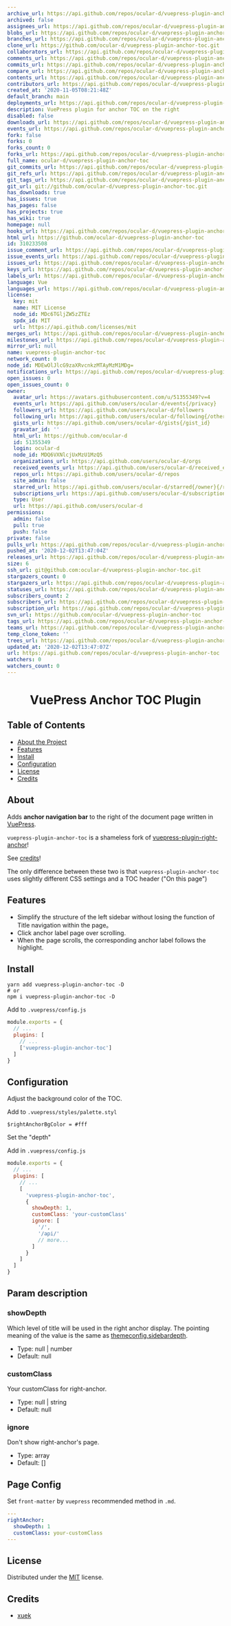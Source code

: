 ```yaml
---
archive_url: https://api.github.com/repos/ocular-d/vuepress-plugin-anchor-toc/{archive_format}{/ref}
archived: false
assignees_url: https://api.github.com/repos/ocular-d/vuepress-plugin-anchor-toc/assignees{/user}
blobs_url: https://api.github.com/repos/ocular-d/vuepress-plugin-anchor-toc/git/blobs{/sha}
branches_url: https://api.github.com/repos/ocular-d/vuepress-plugin-anchor-toc/branches{/branch}
clone_url: https://github.com/ocular-d/vuepress-plugin-anchor-toc.git
collaborators_url: https://api.github.com/repos/ocular-d/vuepress-plugin-anchor-toc/collaborators{/collaborator}
comments_url: https://api.github.com/repos/ocular-d/vuepress-plugin-anchor-toc/comments{/number}
commits_url: https://api.github.com/repos/ocular-d/vuepress-plugin-anchor-toc/commits{/sha}
compare_url: https://api.github.com/repos/ocular-d/vuepress-plugin-anchor-toc/compare/{base}...{head}
contents_url: https://api.github.com/repos/ocular-d/vuepress-plugin-anchor-toc/contents/{+path}
contributors_url: https://api.github.com/repos/ocular-d/vuepress-plugin-anchor-toc/contributors
created_at: '2020-11-05T08:21:48Z'
default_branch: main
deployments_url: https://api.github.com/repos/ocular-d/vuepress-plugin-anchor-toc/deployments
description: VuePress plugin for anchor TOC on the right
disabled: false
downloads_url: https://api.github.com/repos/ocular-d/vuepress-plugin-anchor-toc/downloads
events_url: https://api.github.com/repos/ocular-d/vuepress-plugin-anchor-toc/events
fork: false
forks: 0
forks_count: 0
forks_url: https://api.github.com/repos/ocular-d/vuepress-plugin-anchor-toc/forks
full_name: ocular-d/vuepress-plugin-anchor-toc
git_commits_url: https://api.github.com/repos/ocular-d/vuepress-plugin-anchor-toc/git/commits{/sha}
git_refs_url: https://api.github.com/repos/ocular-d/vuepress-plugin-anchor-toc/git/refs{/sha}
git_tags_url: https://api.github.com/repos/ocular-d/vuepress-plugin-anchor-toc/git/tags{/sha}
git_url: git://github.com/ocular-d/vuepress-plugin-anchor-toc.git
has_downloads: true
has_issues: true
has_pages: false
has_projects: true
has_wiki: true
homepage: null
hooks_url: https://api.github.com/repos/ocular-d/vuepress-plugin-anchor-toc/hooks
html_url: https://github.com/ocular-d/vuepress-plugin-anchor-toc
id: 310233508
issue_comment_url: https://api.github.com/repos/ocular-d/vuepress-plugin-anchor-toc/issues/comments{/number}
issue_events_url: https://api.github.com/repos/ocular-d/vuepress-plugin-anchor-toc/issues/events{/number}
issues_url: https://api.github.com/repos/ocular-d/vuepress-plugin-anchor-toc/issues{/number}
keys_url: https://api.github.com/repos/ocular-d/vuepress-plugin-anchor-toc/keys{/key_id}
labels_url: https://api.github.com/repos/ocular-d/vuepress-plugin-anchor-toc/labels{/name}
language: Vue
languages_url: https://api.github.com/repos/ocular-d/vuepress-plugin-anchor-toc/languages
license:
  key: mit
  name: MIT License
  node_id: MDc6TGljZW5zZTEz
  spdx_id: MIT
  url: https://api.github.com/licenses/mit
merges_url: https://api.github.com/repos/ocular-d/vuepress-plugin-anchor-toc/merges
milestones_url: https://api.github.com/repos/ocular-d/vuepress-plugin-anchor-toc/milestones{/number}
mirror_url: null
name: vuepress-plugin-anchor-toc
network_count: 0
node_id: MDEwOlJlcG9zaXRvcnkzMTAyMzM1MDg=
notifications_url: https://api.github.com/repos/ocular-d/vuepress-plugin-anchor-toc/notifications{?since,all,participating}
open_issues: 0
open_issues_count: 0
owner:
  avatar_url: https://avatars.githubusercontent.com/u/51355349?v=4
  events_url: https://api.github.com/users/ocular-d/events{/privacy}
  followers_url: https://api.github.com/users/ocular-d/followers
  following_url: https://api.github.com/users/ocular-d/following{/other_user}
  gists_url: https://api.github.com/users/ocular-d/gists{/gist_id}
  gravatar_id: ''
  html_url: https://github.com/ocular-d
  id: 51355349
  login: ocular-d
  node_id: MDQ6VXNlcjUxMzU1MzQ5
  organizations_url: https://api.github.com/users/ocular-d/orgs
  received_events_url: https://api.github.com/users/ocular-d/received_events
  repos_url: https://api.github.com/users/ocular-d/repos
  site_admin: false
  starred_url: https://api.github.com/users/ocular-d/starred{/owner}{/repo}
  subscriptions_url: https://api.github.com/users/ocular-d/subscriptions
  type: User
  url: https://api.github.com/users/ocular-d
permissions:
  admin: false
  pull: true
  push: false
private: false
pulls_url: https://api.github.com/repos/ocular-d/vuepress-plugin-anchor-toc/pulls{/number}
pushed_at: '2020-12-02T13:47:04Z'
releases_url: https://api.github.com/repos/ocular-d/vuepress-plugin-anchor-toc/releases{/id}
size: 6
ssh_url: git@github.com:ocular-d/vuepress-plugin-anchor-toc.git
stargazers_count: 0
stargazers_url: https://api.github.com/repos/ocular-d/vuepress-plugin-anchor-toc/stargazers
statuses_url: https://api.github.com/repos/ocular-d/vuepress-plugin-anchor-toc/statuses/{sha}
subscribers_count: 2
subscribers_url: https://api.github.com/repos/ocular-d/vuepress-plugin-anchor-toc/subscribers
subscription_url: https://api.github.com/repos/ocular-d/vuepress-plugin-anchor-toc/subscription
svn_url: https://github.com/ocular-d/vuepress-plugin-anchor-toc
tags_url: https://api.github.com/repos/ocular-d/vuepress-plugin-anchor-toc/tags
teams_url: https://api.github.com/repos/ocular-d/vuepress-plugin-anchor-toc/teams
temp_clone_token: ''
trees_url: https://api.github.com/repos/ocular-d/vuepress-plugin-anchor-toc/git/trees{/sha}
updated_at: '2020-12-02T13:47:07Z'
url: https://api.github.com/repos/ocular-d/vuepress-plugin-anchor-toc
watchers: 0
watchers_count: 0
---
```


<div align="center">

# VuePress Anchor TOC Plugin

</div>

## Table of Contents

- [About the Project](#about)
- [Features](#features)
- [Install](#install)
- [Configuration](#configuration)
- [License](#license)
- [Credits](#credits)

## About

Adds **anchor navigation bar** to the right of the document page written in
[VuePress](https://vuepress.vuejs.org/ "Link to VuePress").

`vuepress-plugin-anchor-toc` is a shameless fork of [vuepress-plugin-right-anchor](https://github.com/xuekai-china/vuepress-plugin-right-anchor)!

See [credits](#credits)!

The only difference between these two is that `vuepress-plugin-anchor-toc` uses slightly different CSS settings and a TOC header ("On this page")

## Features

  - Simplify the structure of the left sidebar without losing the function of Title navigation within the page。
  - Click anchor label page over scrolling.
  - When the page scrolls, the corresponding anchor label follows the highlight.

## Install

```shell
yarn add vuepress-plugin-anchor-toc -D
# or
npm i vuepress-plugin-anchor-toc -D
```

Add to `.vuepress/config.js`

```js
module.exports = {
  // ...
  plugins: [
    // ...
    ['vuepress-plugin-anchor-toc']
  ]
}
```

## Configuration

Adjust the background color of the TOC.

Add to `.vuepress/styles/palette.styl`

```stylus
$rightAnchorBgColor = #fff
```

Set the "depth"

Add in `.vuepress/config.js`
```js
module.exports = {
  // ...
  plugins: [
    // ...
    [
      'vuepress-plugin-anchor-toc',
      {
        showDepth: 1,
        customClass: 'your-customClass'
        ignore: [
          '/',
          '/api/'
          // more...
        ]
      }
    ]
  ]
}
```

## Param description

### showDepth


Which level of title will be used in the right anchor display.
The pointing meaning of the value is the same as [themeconfig.sidebardepth](https://vuepress.vuejs.org/theme/default-theme-config.html).

- Type: null | number
- Default: null

### customClass

Your customClass for right-anchor.

- Type: null | string
- Default: null

### ignore

Don't show right-anchor's page.

- Type: array
- Default: []

## Page Config

Set `front-matter` by `vuepress` recommended method in `.md`.

```yaml
---
rightAnchor:
  showDepth: 1
  customClass: your-customClass
---
```

## License

Distributed under the [MIT](https://choosealicense.com/licenses/mit/ "Link to license") license.

## Credits

- [xuek](https://github.com/xuekai-china)

